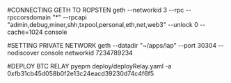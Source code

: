 #CONNECTING GETH TO ROPSTEN
geth --networkid 3 --rpc --rpccorsdomain "*" --rpcapi "admin,debug,miner,shh,txpool,personal,eth,net,web3" --unlock 0 --cache=1024 console

#SETTING PRIVATE NETWORK
geth --datadir "~/apps/lap" --port 30304 --nodiscover console networkid 7234789234


#DEPLOY BTC RELAY
pyepm deploy/deployRelay.yaml -a 0xfb31cb45d058b0f2e13c24eacd39230d74c4f6f5
